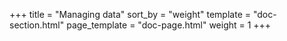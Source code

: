 +++
title = "Managing data"
sort_by = "weight"
template = "doc-section.html"
page_template = "doc-page.html"
weight = 1
+++


